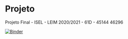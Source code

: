 # Projeto
Projeto Final - ISEL - LEIM 2020/2021 - 61D - 45144 46296

[![Binder](https://mybinder.org/badge_logo.svg)](https://mybinder.org/v2/gh/Iselenos/Projeto/developerTiagu?urlpath=voila%2Frender%2F03_Implementacao%2FProt%C3%B3tipo.ipynb)
